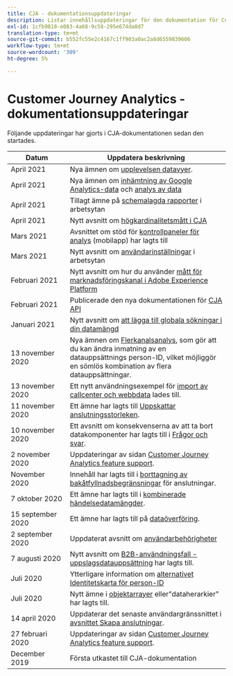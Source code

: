 ```yaml
---
title: CJA - dokumentationsuppdateringar
description: Listar innehållsuppdateringar för den dokumentation för Customer Journey Analytics som angetts sedan december 2019.
exl-id: 1cfb9810-e083-4a68-9c58-295e674da8d7
translation-type: tm+mt
source-git-commit: b552fc55e2c4167c1ff903a0ac2a8d6559839606
workflow-type: tm+mt
source-wordcount: '309'
ht-degree: 5%

---
```


# Customer Journey Analytics - dokumentationsuppdateringar

Följande uppdateringar har gjorts i CJA-dokumentationen sedan den startades.

| Datum | Uppdatera beskrivning |
| --- | --- |
| April 2021 | Nya ämnen om [upplevelsen datavyer](/help/data-views/data-views.md). |
| April 2021 | Nya ämnen om [inhämtning av Google Analytics-data](/help/use-cases/ga-to-cja.md) och [analys av data](/help/use-cases/ga-to-cja-reporting.md) |
| April 2021 | Tillagt ämne på [schemalagda rapporter](/help/analysis-workspace/curate-share/t-schedule-report.md) i arbetsytan |
| April 2021 | Nytt avsnitt om [högkardinalitetsmått i CJA](/help/components/dimensions/high-cardinality.md) |
| Mars 2021 | Avsnittet om stöd för [kontrollpaneler för analys](/help/mobile-app/home.md) (mobilapp) har lagts till |
| Mars 2021 | Nytt avsnitt om [användarinställningar](/help/analysis-workspace/user-preferences.md) i arbetsytan |
| Februari 2021 | Nytt avsnitt om hur du använder [mått för marknadsföringskanal i Adobe Experience Platform](/help/use-cases/marketing-channels.md) |
| Februari 2021 | Publicerade den nya dokumentationen för [CJA API](https://www.adobe.io/cja-apis/docs/) |
| Januari 2021 | Nytt avsnitt om [att lägga till globala sökningar i din datamängd](/help/use-cases/global-lookups.md) |
| 13 november 2020 | Nya ämnen om [Flerkanalsanalys](/help/connections/cca/overview.md), som gör att du kan ändra inmatning av en datauppsättnings person-ID, vilket möjliggör en sömlös kombination av flera datauppsättningar. |
| 13 november 2020 | Ett nytt användningsexempel för [import av callcenter och webbdata](/help/use-cases/call-center.md) lades till. |
| 11 november 2020 | Ett ämne har lagts till [Uppskattar anslutningsstorleken](/help/connections/estimate-connection-size.md). |
| 10 november 2020 | Ett avsnitt om konsekvenserna av att ta bort datakomponenter har lagts till i [Frågor och svar](/help/getting-started/cja-faq.md). |
| 2 november 2020 | Uppdateringar av sidan [Customer Journey Analytics feature support](/help/getting-started/cja-aa.md). |
| November 2020 | Innehåll har lagts till i [borttagning av bakåtfyllnadsbegränsningar](https://experienceleague.adobe.com/docs/analytics-platform/using/cja-connections/create-connection.html?lang=en#backfill-historical-data) för anslutningar. |
| 7 oktober 2020 | Ett ämne har lagts till i [kombinerade händelsedatamängder](/help/connections/combined-dataset.md). |
| 15 september 2020 | Ett ämne har lagts till på [dataöverföring](/help/use-cases/data-ingestion.md). |
| 2 september 2020 | Uppdaterat avsnitt om [användarbehörigheter](https://experienceleague.adobe.com/docs/analytics-platform/using/cja-overview/cja-overview.html?lang=en) |
| 7 augusti 2020 | Nytt avsnitt om [B2B-användningsfall - uppslagsdatauppsättning](/help/use-cases/b2b.md) har lagts till. |
| Juli 2020 | Ytterligare information om [alternativet Identitetskarta för person-ID](https://experienceleague.adobe.com/docs/analytics-platform/using/cja-connections/create-connection.html?lang=en) |
| Juli 2020 | Nytt ämne i [objektarrayer](/help/use-cases/object-arrays.md) eller&quot;dataherarkier&quot; har lagts till. |
| 14 april 2020 | Uppdaterar det senaste användargränssnittet i [avsnittet Skapa anslutningar](/help/connections/create-connection.md). |
| 27 februari 2020 | Uppdateringar av sidan [Customer Journey Analytics feature support](/help/getting-started/cja-aa.md). |
| December 2019 | Första utkastet till CJA-dokumentation |
